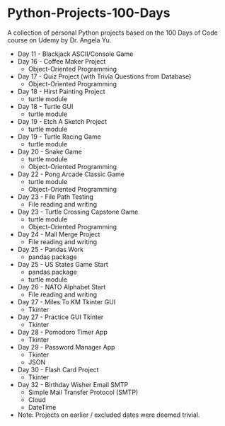 # Python-Projects-100-Days
A collection of personal Python projects based on the 100 Days of Code course on Udemy by Dr. Angela Yu. 

* Day 11 - Blackjack ASCII/Console Game     
* Day 16 - Coffee Maker Project   
  * Object-Oriented Programming  
* Day 17 - Quiz Project (with Trivia Questions from Database)   
  * Object-Oriented Programming  
* Day 18 - Hirst Painting Project   
  * turtle module     
* Day 18 - Turtle GUI  
  * turtle module    
* Day 19 - Etch A Sketch Project  
  * turtle module     
* Day 19 - Turtle Racing Game  
  * turtle module  
* Day 20 - Snake Game  
  * turtle module  
  * Object-Oriented Programming   
* Day 22 - Pong Arcade Classic Game  
  * turtle module  
  * Object-Oriented Programming    
* Day 23 - File Path Testing  
  * File reading and writing  
* Day 23 - Turtle Crossing Capstone Game  
  * turtle module  
  * Object-Oriented Programming  
* Day 24 - Mail Merge Project   
  * File reading and writing   
* Day 25 - Pandas Work   
  * pandas package  
* Day 25 - US States Game Start  
  * pandas package  
  * turtle module   
* Day 26 - NATO Alphabet Start  
  * File reading and writing  
* Day 27 - Miles To KM Tkinter GUI  
  * Tkinter  
* Day 27 - Practice GUI Tkinter   
  * Tkinter  
* Day 28 - Pomodoro Timer App  
  * Tkinter  
* Day 29 - Password Manager App  
  * Tkinter  
  * JSON  
* Day 30 - Flash Card Project  
  * Tkinter  
* Day 32 - Birthday Wisher Email SMTP  
  * Simple Mail Transfer Protocol (SMTP)  
  * Cloud  
  * DateTime     
* Note: Projects on earlier / excluded dates were deemed trivial.
